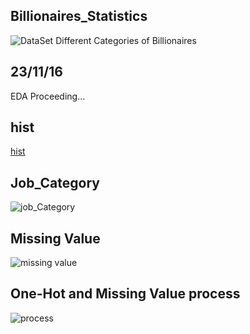 ## Billionaires_Statistics
![DataSet](https://www.kaggle.com/datasets/nelgiriyewithana/billionaires-statistics-dataset)
Different Categories of Billionaires

## 23/11/16
EDA Proceeding... 
## hist
[hist](https://github.com/deeptudy/kaggle-billionaires_statistics/assets/103613730/4fba261e-fa72-4c7e-a9c9-5fca26a58948)

## Job_Category
![job_Category](https://github.com/deeptudy/kaggle-billionaires_statistics/assets/103613730/70787953-8b39-4093-968b-68fe319b8160)

## Missing Value
![missing value](https://github.com/deeptudy/kaggle-billionaires_statistics/assets/103613730/b80d38d8-f5fe-462d-a82b-cac1a9892983)


## One-Hot and Missing Value process
![process](https://github.com/deeptudy/kaggle-billionaires_statistics/assets/103613730/793878d5-2684-4058-babb-b67c6be6a26d)
